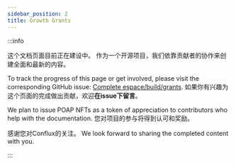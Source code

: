 ```yaml
---
sidebar_position: 2
title: Growth Grants
---
```


:::info

这个文档页面目前正在建设中。 作为一个开源项目，我们依靠贡献者的协作来创建全面和最新的内容。

To track the progress of this page or get involved, please visit the corresponding GitHub issue: [Complete espace/build/grants](https://github.com/Conflux-Chain/conflux-documentation/issues/121). 如果你有兴趣为这个页面的完成做出贡献，欢迎**在issue下留言**。

We plan to issue POAP NFTs as a token of appreciation to contributors who help with the documentation. 您对项目的参与将得到认可和奖励。

感谢您对Conflux的关注。 We look forward to sharing the completed content with you.

:::
